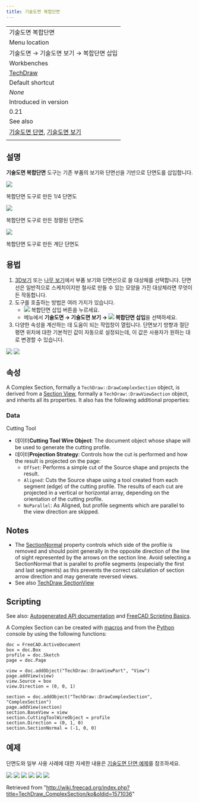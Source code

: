 ```yaml
---
title: 기술도면 복합단면
---
```


|                                                                                                                            |
| -------------------------------------------------------------------------------------------------------------------------- |
| 기술도면 복합단면                                                                                                          |
| Menu location                                                                                                              |
| 기술도면 → 기술도면 보기 → 복합단면 삽입                                                                                   |
| Workbenches                                                                                                                |
| [TechDraw](/TechDraw_Workbench "TechDraw Workbench")                                                                       |
| Default shortcut                                                                                                           |
| _None_                                                                                                                     |
| Introduced in version                                                                                                      |
| 0.21                                                                                                                       |
| See also                                                                                                                   |
| [기술도면 단면](/TechDraw_SectionView/ko "TechDraw SectionView/ko"), [기술도면 보기](/TechDraw_View/ko "TechDraw View/ko") |
|                                                                                                                            |

## 설명

**기술도면 복합단면** 도구는 기존 부품의 보기와 단면선을 기반으로 단면도를 삽입합니다.

![](/images/TechDraw_QuarterSection_example.png)

복합단면 도구로 만든 1/4 단면도

![](/images/TechDraw_AlignedSection_example.png)

복합단면 도구로 만든 정렬된 단면도

![](/images/TechDraw_OffsetSection_example.png)

복합단면 도구로 만든 계단 단면도

## 용법

1. [3D보기](/3D_view/ko "3D view/ko") 또는 [나무 보기](/Tree_view/ko "Tree view/ko")에서 부품 보기와 단면선으로 쓸 대상체를 선택합니다. 단면선은 일반적으로 스케치이지만 철사로 만들 수 있는 모양을 가진 대상체라면 무엇이든 작동합니다.
2. 도구를 호출하는 방법은 여러 가지가 있습니다.
   - ![](/images/TechDraw_ComplexSection.svg) 복합단면 삽입 버튼을 누르세요.
   * 메뉴에서 **기술도면 → 기술도면 보기 → ![](/images/TechDraw_ComplexSection.svg) 복합단면 삽입**을 선택하세요.
3. 다양한 속성을 계산하는 데 도움이 되는 작업창이 열립니다. 단면보기 방향과 절단평면 위치에 대한 기본적인 값이 자동으로 설정되는데, 이 값은 사용자가 원하는 대로 변경할 수 있습니다.

![](/images/TechDraw_ComplexSection_Taskview1.png)
![](/images/TechDraw_ComplexSection_Taskview2.png)

## 속성

A Complex Section, formally a `TechDraw::DrawComplexSection` object, is derived from a [Section View](/TechDraw_SectionView#Properties "TechDraw SectionView"), formally a `TechDraw::DrawViewSection` object, and inherits all its properties. It also has the following additional properties:

### Data

Cutting Tool

- 데이터**Cutting Tool Wire Object**: The document object whose shape will be used to generate the cutting profile.
- 데이터**Projection Strategy**: Controls how the cut is performed and how the result is projected on the page:
  - `Offset`: Performs a simple cut of the Source shape and projects the result.
  - `Aligned`: Cuts the Source shape using a tool created from each segment (edge) of the cutting profile. The results of each cut are projected in a vertical or horizontal array, depending on the orientation of the cutting profile.
  - `NoParallel`: As Aligned, but profile segments which are parallel to the view direction are skipped.

## Notes

- The [SectionNormal](/TechDraw_SectionView#Data "TechDraw SectionView") property controls which side of the profile is removed and should point generally in the opposite direction of the line of sight represented by the arrows on the section line. Avoid selecting a SectionNormal that is parallel to profile segments (especially the first and last segments) as this prevents the correct calculation of section arrow direction and may generate reversed views.
- See also [TechDraw SectionView](/TechDraw_SectionView#Notes "TechDraw SectionView")

## Scripting

See also: [Autogenerated API documentation](https://freecad.github.io/SourceDoc/) and [FreeCAD Scripting Basics](/FreeCAD_Scripting_Basics "FreeCAD Scripting Basics").

A Complex Section can be created with [macros](/Macros "Macros") and from the [Python](/Python "Python") console by using the following functions:

```
doc = FreeCAD.ActiveDocument
box = doc.Box
profile = doc.Sketch
page = doc.Page

view = doc.addObject("TechDraw::DrawViewPart", "View")
page.addView(view)
view.Source = box
view.Direction = (0, 0, 1)

section = doc.addObject("TechDraw::DrawComplexSection", "ComplexSection")
page.addView(section)
section.BaseView = view
section.CuttingToolWireObject = profile
section.Direction = (0, 1, 0)
section.SectionNormal = (-1, 0, 0)

```

## 예제

단면도와 일부 사용 사례에 대한 자세한 내용은 [기술도면 단면 예제](/TechDraw_Section_Examples/ko "TechDraw Section Examples/ko")를 참조하세요.

![](/images/TechDraw_ExampleSection-10.png)
![](/images/TechDraw_ExampleSection-13.png)
![](/images/TechDraw_ExampleSection-15.png)
![](/images/TechDraw_ExampleSection-17.png)
![](/images/TechDraw_ExampleSection-34.png)
![](/images/TechDraw_ExampleSection-35.png)

Retrieved from "<http://wiki.freecad.org/index.php?title=TechDraw_ComplexSection/ko&oldid=1571036>"
